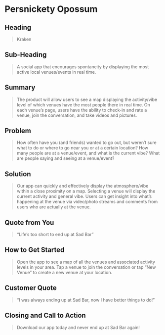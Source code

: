 # Persnickety Opossum #

## Heading ##
 > Kraken

## Sub-Heading ##
 > A social app that encourages spontaneity by displaying the most active local venues/events in real time.

## Summary ##
 > The product will allow users to see a map displaying the activity/vibe level of which venues have the most people there in real time. On each venue’s page, users have the ability to check-in and rate a venue, join the conversation, and take videos and pictures.

## Problem ##
 > How often have you (and friends) wanted to go out, but weren’t sure what to do or where to go near you or at a certain location? How many people are at a venue/event, and what is the current vibe? What are people saying and seeing at a venue/event?

## Solution ##
 > Our app can quickly and effectively display the atmosphere/vibe within a close proximity on a map. Selecting a venue will display the current activity and general vibe. Users can get insight into what’s happening at the venue via video/photo streams and comments from users who are actually at the venue.

## Quote from You ##
 > “Life’s too short to end up at Sad Bar”

## How to Get Started ##
 > Open the app to see a map of all the venues and associated activity levels in your area.  Tap a venue to join the conversation or tap “New Venue” to create a new venue at your location.

## Customer Quote ##
 > “I was always ending up at Sad Bar, now I have better things to do!”

## Closing and Call to Action ##
 > Download our app today and never end up at Sad Bar again! 

